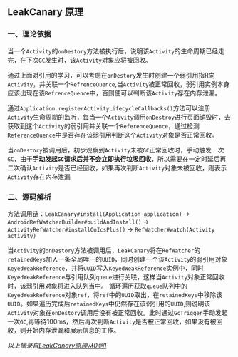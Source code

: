 ## LeakCanary 原理

### 一、理论依据

当一个`Activity`的`onDestory`方法被执行后，说明该`Activity`的生命周期已经走完，在下次`GC`发生时，该`Activity`对象应将被回收。

通过上面对引用的学习，可以考虑在`onDestory`发生时创建一个弱引用指R向`Activity`，并关联一个`RefrenceQuence`,当`Activity`被正常回收，弱引用实例本身应该出现在该`RefrenceQuence`中，否则便可以判断该`Activity`存在内存泄漏。

通过`Application.registerActivityLifecycleCallbacks()`方法可以注册`Activity`生命周期的监听，每当一个`Activity`调用`onDestroy`进行页面销毁时，去获取到这个`Activity`的弱引用并关联一个`ReferenceQuence`，通过检测`ReferenceQuence`中是否存在该弱引用判断这个`Activity`对象是否正常回收。

当`onDestory`被调用后，初步观察到`Activity`未被`GC`正常回收时，手动触发一次`GC`，由于**手动发起`GC`请求后并不会立即执行垃圾回收**，所以需要在一定时延后再二次确认`Activity`是否已经回收，如果再次判断`Activity`对象未被回收，则表示`Activity`存在内存泄漏

### 二、源码解析

方法调用链：`LeakCanary#install(Application application)` -> `AndroidRefWatcherBuilder#buildAndInstall()` -> `ActivityRefWatcher#installOnIcsPlus()` -> `RefWatcher#watch(Activity activity)`

当`Activity`的`onDestory`方法被调用后，`LeakCanary`将在`RefWatcher`的`retainedKeys`加入一条全局唯一的`UUID`，同时创建一个该`Activity`的弱引用对象`KeyedWeakReference`，并将`UUID`写入`KeyedWeakReference`实例中，同时`KeyedWeakReference`与引用队列`queue`进行关联，这样当`Activity`对象正常回收时，该弱引用对象将进入队列当中。 循环遍历获取`queue`队列中的`KeyedWeakReference`对象`ref`，将`ref`中的`UUID`取出，在`retainedKeys`中移除该`UUID`。如果遍历完成后`retainedKeys`中仍然存在该弱引用的`UUID`,则说明该`Activity`对象在`onDestory`调用后没有被正常回收。此时通过`GcTrigger`手动发起一次`GC`,再等待100ms，然后再次判断`Activity`是否被正常回收，如果没有被回收，则开始内存泄漏和展示信息的工作。

*以上摘录自[LeakCanary原理从0到1](https://juejin.cn/post/6936452012058312740)*